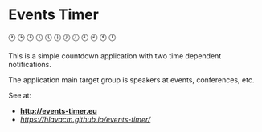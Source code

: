 # Events Timer

:clock1: :clock2: :clock3: :clock4: :clock5: :clock6: :clock7: :clock8: :clock9: :clock10: :clock11: :clock12:

This is a simple countdown application with two time dependent notifications.

The application main target group is speakers at events, conferences, etc.

See at: 

- **http://events-timer.eu**
- *https://hlavacm.github.io/events-timer/*
